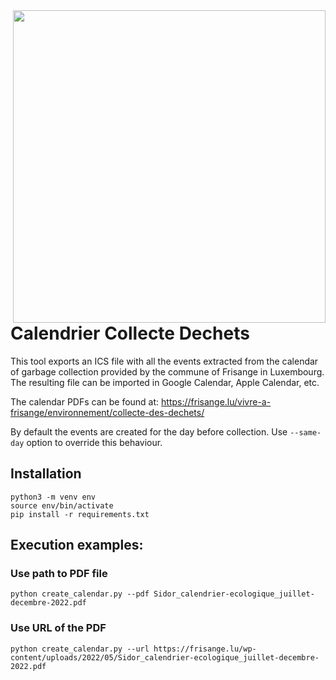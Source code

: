<img align="right" src="https://user-images.githubusercontent.com/1414389/177890722-7a44e595-6e3a-42d4-b6de-55ccc1419680.png" width="500"/>


# Calendrier Collecte Dechets

This tool exports an ICS file with all the events extracted from the calendar of garbage collection provided by the commune of Frisange in Luxembourg.
The resulting file can be imported in Google Calendar, Apple Calendar, etc.

The calendar PDFs can be found at: https://frisange.lu/vivre-a-frisange/environnement/collecte-des-dechets/

By default the events are created for the day before collection. Use `--same-day` option to override this behaviour.

## Installation

```
python3 -m venv env
source env/bin/activate
pip install -r requirements.txt
```

## Execution examples:

### Use path to PDF file

`python create_calendar.py --pdf Sidor_calendrier-ecologique_juillet-decembre-2022.pdf`

### Use URL of the PDF

`python create_calendar.py --url https://frisange.lu/wp-content/uploads/2022/05/Sidor_calendrier-ecologique_juillet-decembre-2022.pdf`
